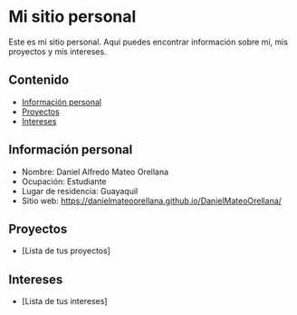 # Mi sitio personal
Este es mi sitio personal. Aquí puedes encontrar información sobre mí, mis
proyectos y mis intereses.
## Contenido
* [Información personal](#información-personal)
* [Proyectos](#proyectos)
* [Intereses](#intereses)
## Información personal
* Nombre: Daniel Alfredo Mateo Orellana
* Ocupación: Estudiante
* Lugar de residencia: Guayaquil
* Sitio web: https://danielmateoorellana.github.io/DanielMateoOrellana/
## Proyectos
* [Lista de tus proyectos]
## Intereses
* [Lista de tus intereses]
